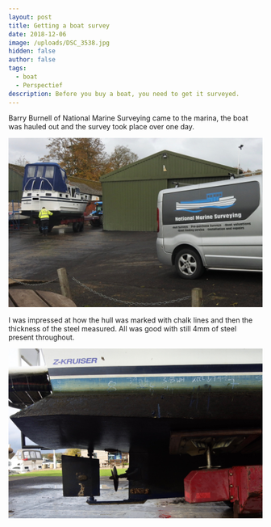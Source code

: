 ```yaml
---
layout: post
title: Getting a boat survey
date: 2018-12-06
image: /uploads/DSC_3538.jpg
hidden: false
author: false
tags:
  - boat
  - Perspectief
description: Before you buy a boat, you need to get it surveyed.
---
```


Barry Burnell of National Marine Surveying came to the marina, the boat was hauled out and the survey took place over one day.

![Getting a survey](/uploads/DSC_3563.jpg "Getting a survey")

I was impressed at how the hull was marked with chalk lines and then the thickness of the steel measured. All was good with still 4mm of steel present throughout.

![Hull marked with chalk to help survey of hull](/uploads/DSC_3581.jpg "Hull marked with chalk to help survey of hull")
